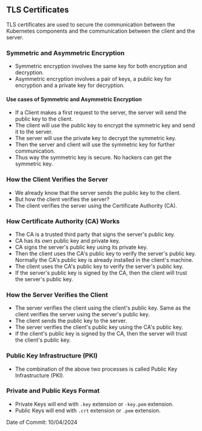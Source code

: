## TLS Certificates

TLS certificates are used to secure the communication between the Kubernetes components and the communication between the client and the server.

### Symmetric and Asymmetric Encryption

- Symmetric encryption involves the same key for both encryption and decryption.
- Asymmetric encryption involves a pair of keys, a public key for encryption and a private key for decryption.

#### Use cases of Symmetric and Asymmetric Encryption

- If a Client makes a first request to the server, the server will send the public key to the client.
- The client will use the public key to encrypt the symmetric key and send it to the server.
- The server will use the private key to decrypt the symmetric key.
- Then the server and client will use the symmetric key for further communication.
- Thus way the symmetric key is secure. No hackers can get the symmetric key.

### How the Client Verifies the Server

- We already know that the server sends the public key to the client.
- But how the client verifies the server?
- The client verifies the server using the Certificate Authority (CA).


### How Certificate Authority (CA) Works

- The CA is a trusted third party that signs the server's public key.
- CA has its own public key and private key.
- CA signs the server's public key using its private key.
- Then the client uses the CA's public key to verify the server's public key. Normally the CA's public key is already installed in the client's machine.
- The client uses the CA's public key to verify the server's public key.
- If the server's public key is signed by the CA, then the client will trust the server's public key.

### How the Server Verifies the Client

- The server verifies the client using the client's public key. Same as the client verifies the server using the server's public key.
- The client sends the public key to the server.
- The server verifies the client's public key using the CA's public key.
- If the client's public key is signed by the CA, then the server will trust the client's public key.

### Public Key Infrastructure (PKI)

- The combination of the above two processes is called Public Key Infrastructure (PKI).

### Private and Public Keys Format

- Private Keys will end with `.key` extension or `-key.pem` extension.
- Public Keys will end with `.crt` extension or `.pem` extension.

Date of Commit: 10/04/2024